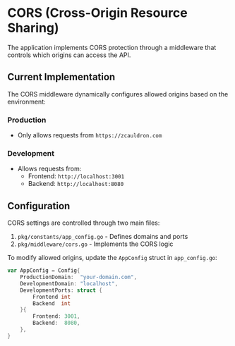 # CORS (Cross-Origin Resource Sharing)

The application implements CORS protection through a middleware that controls which origins can access the API.

## Current Implementation

The CORS middleware dynamically configures allowed origins based on the environment:

### Production

- Only allows requests from `https://zcauldron.com`

### Development

- Allows requests from:
  - Frontend: `http://localhost:3001`
  - Backend: `http://localhost:8080`

## Configuration

CORS settings are controlled through two main files:

1. `pkg/constants/app_config.go` - Defines domains and ports
2. `pkg/middleware/cors.go` - Implements the CORS logic

To modify allowed origins, update the `AppConfig` struct in `app_config.go`:

```go
var AppConfig = Config{
    ProductionDomain:  "your-domain.com",
    DevelopmentDomain: "localhost",
    DevelopmentPorts: struct {
        Frontend int
        Backend  int
    }{
        Frontend: 3001,
        Backend:  8080,
    },
}
```
